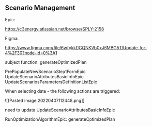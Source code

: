 ## Scenario Management
Epic:

https://c3energy.atlassian.net/browse/SPLY-2158

Figma:

https://www.figma.com/file/6wfykkDGQNKVb0xJ6MBG5T/Update-for-4%2F30?node-id=0%3A1

subject function: generateOptimizedPlan

PrePopulateNewScenarioStep1FormEpic
UpdateScenarioAttributesBasicInfoEpic
UpdateScenariosParametersDefinitionListEpic

When selecting date - the following actions are triggered: 

![[Pasted image 20220407112448.png]]

need to update UpdateScenarioAttributesBasicInfoEpic

RunOptimizationAlgorithmEpic: generateOptimizedPlan